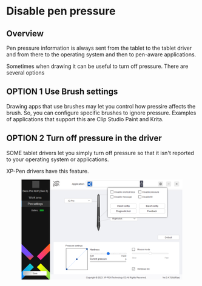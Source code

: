 # Disable pen pressure

## Overview

Pen pressure information is always sent from the tablet to the tablet driver and from there to the operating system and then to pen-aware applications.

Sometimes when drawing it can be useful to turn off pressure. There are several options

## **OPTION 1 Use Brush settings**

Drawing apps that use brushes may let you control how pressire affects the brush. So, you can configure specific brushes to ignore pressure. Examples of applications that support this are Clip Studio Paint and Krita.

## **OPTION 2** Turn off pressure in the driver

SOME tablet drivers let you simply turn off pressure so that it isn't reported to your operating system or applications.

XP-Pen drivers have this feature.

<figure><img src="../../.gitbook/assets/image (332).png" alt="" width="563"><figcaption></figcaption></figure>
